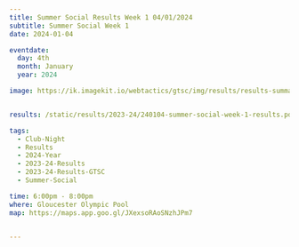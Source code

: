 ```yaml
---
title: Summer Social Results Week 1 04/01/2024
subtitle: Summer Social Week 1
date: 2024-01-04

eventdate:
  day: 4th
  month: January
  year: 2024

image: https://ik.imagekit.io/webtactics/gtsc/img/results/results-summary-26.jpg


results: /static/results/2023-24/240104-summer-social-week-1-results.pdf

tags:
  - Club-Night
  - Results
  - 2024-Year
  - 2023-24-Results
  - 2023-24-Results-GTSC
  - Summer-Social

time: 6:00pm - 8:00pm
where: Gloucester Olympic Pool
map: https://maps.app.goo.gl/JXexsoRAoSNzhJPm7


---
```





